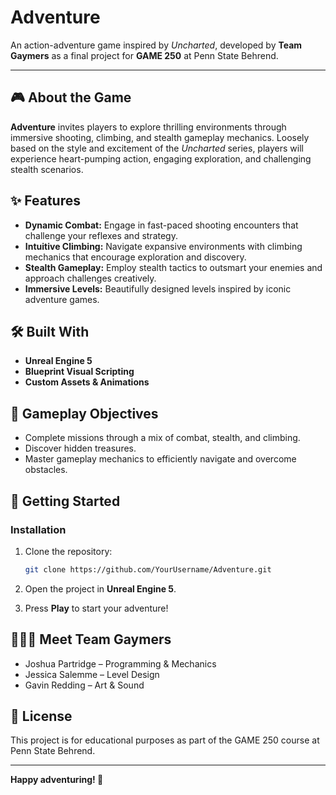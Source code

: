 # Adventure

An action-adventure game inspired by *Uncharted*, developed by **Team Gaymers** as a final project for **GAME 250** at Penn State Behrend.

---

## 🎮 About the Game

**Adventure** invites players to explore thrilling environments through immersive shooting, climbing, and stealth gameplay mechanics. Loosely based on the style and excitement of the *Uncharted* series, players will experience heart-pumping action, engaging exploration, and challenging stealth scenarios.

## ✨ Features

- **Dynamic Combat:** Engage in fast-paced shooting encounters that challenge your reflexes and strategy.
- **Intuitive Climbing:** Navigate expansive environments with climbing mechanics that encourage exploration and discovery.
- **Stealth Gameplay:** Employ stealth tactics to outsmart your enemies and approach challenges creatively.
- **Immersive Levels:** Beautifully designed levels inspired by iconic adventure games.

## 🛠️ Built With

- **Unreal Engine 5**
- **Blueprint Visual Scripting**
- **Custom Assets & Animations**

## 🎯 Gameplay Objectives

- Complete missions through a mix of combat, stealth, and climbing.
- Discover hidden treasures.
- Master gameplay mechanics to efficiently navigate and overcome obstacles.

## 🚀 Getting Started

### Installation

1. Clone the repository:
   ```bash
   git clone https://github.com/YourUsername/Adventure.git
   ```

2. Open the project in **Unreal Engine 5**.

3. Press **Play** to start your adventure!

## 🧑‍🤝‍🧑 Meet Team Gaymers

- Joshua Partridge – Programming & Mechanics
- Jessica Salemme – Level Design
- Gavin Redding – Art & Sound
## 📜 License

This project is for educational purposes as part of the GAME 250 course at Penn State Behrend.

---

**Happy adventuring! 🌟**

